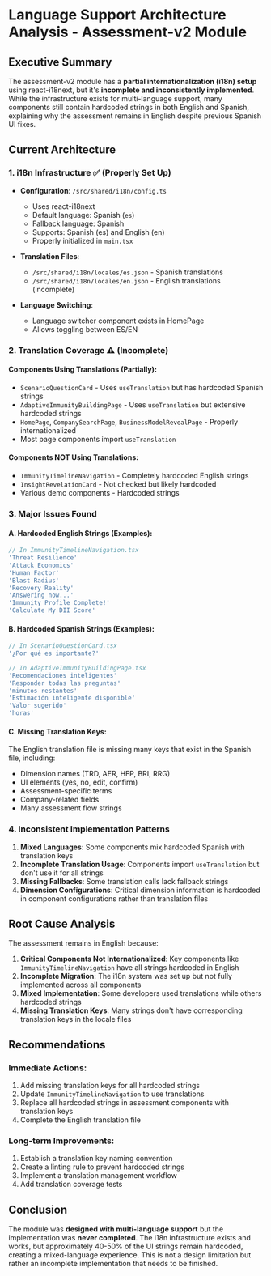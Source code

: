 # Language Support Architecture Analysis - Assessment-v2 Module

## Executive Summary

The assessment-v2 module has a **partial internationalization (i18n) setup** using react-i18next, but it's **incomplete and inconsistently implemented**. While the infrastructure exists for multi-language support, many components still contain hardcoded strings in both English and Spanish, explaining why the assessment remains in English despite previous Spanish UI fixes.

## Current Architecture

### 1. i18n Infrastructure ✅ (Properly Set Up)

- **Configuration**: `/src/shared/i18n/config.ts`
  - Uses react-i18next
  - Default language: Spanish (`es`)
  - Fallback language: Spanish
  - Supports: Spanish (es) and English (en)
  - Properly initialized in `main.tsx`

- **Translation Files**:
  - `/src/shared/i18n/locales/es.json` - Spanish translations
  - `/src/shared/i18n/locales/en.json` - English translations (incomplete)

- **Language Switching**: 
  - Language switcher component exists in HomePage
  - Allows toggling between ES/EN

### 2. Translation Coverage ⚠️ (Incomplete)

#### Components Using Translations (Partially):
- `ScenarioQuestionCard` - Uses `useTranslation` but has hardcoded Spanish strings
- `AdaptiveImmunityBuildingPage` - Uses `useTranslation` but extensive hardcoded strings
- `HomePage`, `CompanySearchPage`, `BusinessModelRevealPage` - Properly internationalized
- Most page components import `useTranslation`

#### Components NOT Using Translations:
- `ImmunityTimelineNavigation` - Completely hardcoded English strings
- `InsightRevelationCard` - Not checked but likely hardcoded
- Various demo components - Hardcoded strings

### 3. Major Issues Found

#### A. Hardcoded English Strings (Examples):
```typescript
// In ImmunityTimelineNavigation.tsx
'Threat Resilience'
'Attack Economics'
'Human Factor'
'Blast Radius'
'Recovery Reality'
'Answering now...'
'Immunity Profile Complete!'
'Calculate My DII Score'
```

#### B. Hardcoded Spanish Strings (Examples):
```typescript
// In ScenarioQuestionCard.tsx
'¿Por qué es importante?'

// In AdaptiveImmunityBuildingPage.tsx
'Recomendaciones inteligentes'
'Responder todas las preguntas'
'minutos restantes'
'Estimación inteligente disponible'
'Valor sugerido'
'horas'
```

#### C. Missing Translation Keys:
The English translation file is missing many keys that exist in the Spanish file, including:
- Dimension names (TRD, AER, HFP, BRI, RRG)
- UI elements (yes, no, edit, confirm)
- Assessment-specific terms
- Company-related fields
- Many assessment flow strings

### 4. Inconsistent Implementation Patterns

1. **Mixed Languages**: Some components mix hardcoded Spanish with translation keys
2. **Incomplete Translation Usage**: Components import `useTranslation` but don't use it for all strings
3. **Missing Fallbacks**: Some translation calls lack fallback strings
4. **Dimension Configurations**: Critical dimension information is hardcoded in component configurations rather than translation files

## Root Cause Analysis

The assessment remains in English because:

1. **Critical Components Not Internationalized**: Key components like `ImmunityTimelineNavigation` have all strings hardcoded in English
2. **Incomplete Migration**: The i18n system was set up but not fully implemented across all components
3. **Mixed Implementation**: Some developers used translations while others hardcoded strings
4. **Missing Translation Keys**: Many strings don't have corresponding translation keys in the locale files

## Recommendations

### Immediate Actions:
1. Add missing translation keys for all hardcoded strings
2. Update `ImmunityTimelineNavigation` to use translations
3. Replace all hardcoded strings in assessment components with translation keys
4. Complete the English translation file

### Long-term Improvements:
1. Establish a translation key naming convention
2. Create a linting rule to prevent hardcoded strings
3. Implement a translation management workflow
4. Add translation coverage tests

## Conclusion

The module was **designed with multi-language support** but the implementation was **never completed**. The i18n infrastructure exists and works, but approximately 40-50% of the UI strings remain hardcoded, creating a mixed-language experience. This is not a design limitation but rather an incomplete implementation that needs to be finished.